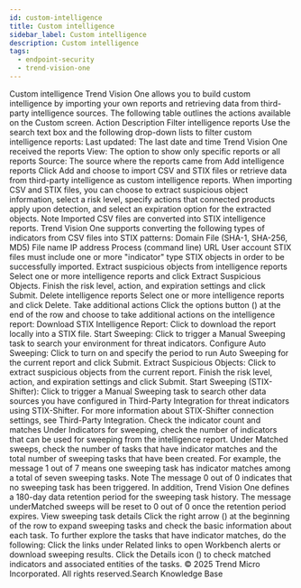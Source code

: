 ```yaml
---
id: custom-intelligence
title: Custom intelligence
sidebar_label: Custom intelligence
description: Custom intelligence
tags:
  - endpoint-security
  - trend-vision-one
---
```


 Custom intelligence Trend Vision One allows you to build custom intelligence by importing your own reports and retrieving data from third-party intelligence sources. The following table outlines the actions available on the Custom screen. Action Description Filter intelligence reports Use the search text box and the following drop-down lists to filter custom intelligence reports: Last updated: The last date and time Trend Vision One received the reports View: The option to show only specific reports or all reports Source: The source where the reports came from Add intelligence reports Click Add and choose to import CSV and STIX files or retrieve data from third-party intelligence as custom intelligence reports. When importing CSV and STIX files, you can choose to extract suspicious object information, select a risk level, specify actions that connected products apply upon detection, and select an expiration option for the extracted objects. Note Imported CSV files are converted into STIX intelligence reports. Trend Vision One supports converting the following types of indicators from CSV files into STIX patterns: Domain File (SHA-1, SHA-256, MD5) File name IP address Process (command line) URL User account STIX files must include one or more "indicator" type STIX objects in order to be successfully imported. Extract suspicious objects from intelligence reports Select one or more intelligence reports and click Extract Suspicious Objects. Finish the risk level, action, and expiration settings and click Submit. Delete intelligence reports Select one or more intelligence reports and click Delete. Take additional actions Click the options button () at the end of the row and choose to take additional actions on the intelligence report: Download STIX Intelligence Report: Click to download the report locally into a STIX file. Start Sweeping: Click to trigger a Manual Sweeping task to search your environment for threat indicators. Configure Auto Sweeping: Click to turn on and specify the period to run Auto Sweeping for the current report and click Submit. Extract Suspicious Objects: Click to extract suspicious objects from the current report. Finish the risk level, action, and expiration settings and click Submit. Start Sweeping (STIX-Shifter): Click to trigger a Manual Sweeping task to search other data sources you have configured in Third-Party Integration for threat indicators using STIX-Shifter. For more information about STIX-Shifter connection settings, see Third-Party Integration. Check the indicator count and matches Under Indicators for sweeping, check the number of indicators that can be used for sweeping from the intelligence report. Under Matched sweeps, check the number of tasks that have indicator matches and the total number of sweeping tasks that have been created. For example, the message 1 out of 7 means one sweeping task has indicator matches among a total of seven sweeping tasks. Note The message 0 out of 0 indicates that no sweeping task has been triggered. In addition, Trend Vision One defines a 180-day data retention period for the sweeping task history. The message underMatched sweeps will be reset to 0 out of 0 once the retention period expires. View sweeping task details Click the right arrow () at the beginning of the row to expand sweeping tasks and check the basic information about each task. To further explore the tasks that have indicator matches, do the following: Click the links under Related links to open Workbench alerts or download sweeping results. Click the Details icon () to check matched indicators and associated entities of the tasks. © 2025 Trend Micro Incorporated. All rights reserved.Search Knowledge Base
